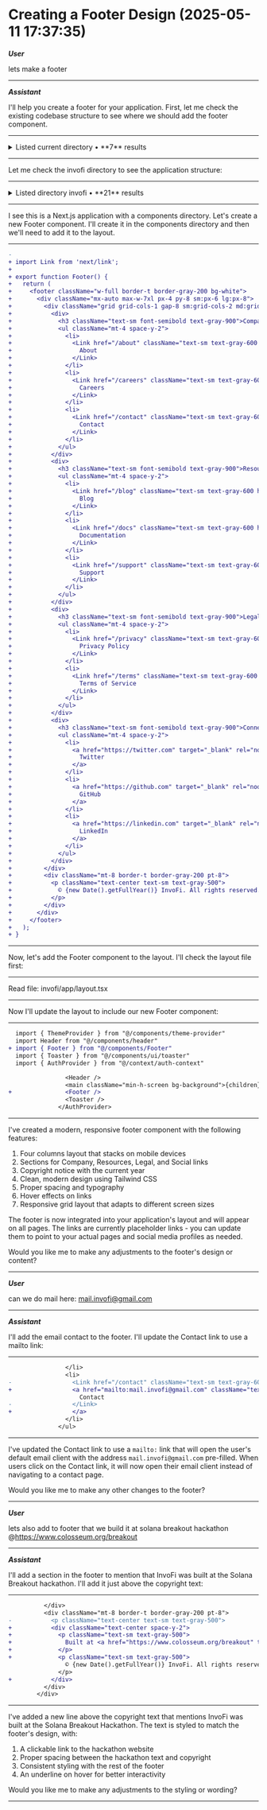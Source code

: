 <!-- Generated by SpecStory -->

# Creating a Footer Design (2025-05-11 17:37:35)

_**User**_

lets make a footer

---

_**Assistant**_

I'll help you create a footer for your application. First, let me check the existing codebase structure to see where we should add the footer component.


---

<details>
            <summary>Listed current directory • **7** results</summary>
        
| Name |
|-------|
| 📁 `.git` |
| 📁 `invofi` |
| 📄 `package.json` |
| 📄 `.cursorindexingignore` |
| 📄 `.gitignore` |
| 📁 `.specstory` |
| 📄 `README.md` |

</details>

---

Let me check the invofi directory to see the application structure:


---

<details>
            <summary>Listed directory invofi • **21** results</summary>
        
| Name |
|-------|
| 📁 `.next` |
| 📁 `public` |
| 📄 `package-lock.json` |
| 📄 `package.json` |
| 📁 `node_modules` |
| 📄 `next-env.d.ts` |
| 📁 `app` |
| 📁 `lib` |
| 📄 `postcss.config.mjs` |
| 📄 `next.config.mjs` |
| 📁 `context` |
| 📁 `components` |
| 📄 `.gitignore` |
| 📁 `.specstory` |
| 📄 `.cursorindexingignore` |
| 📄 `tsconfig.json` |
| 📁 `styles` |
| 📄 `tailwind.config.ts` |
| 📄 `pnpm-lock.yaml` |
| 📁 `hooks` |
| 📄 `components.json` |

</details>

---

I see this is a Next.js application with a components directory. Let's create a new Footer component. I'll create it in the components directory and then we'll need to add it to the layout.


---

```diff
- 
+ import Link from 'next/link';
+ 
+ export function Footer() {
+   return (
+     <footer className="w-full border-t border-gray-200 bg-white">
+       <div className="mx-auto max-w-7xl px-4 py-8 sm:px-6 lg:px-8">
+         <div className="grid grid-cols-1 gap-8 sm:grid-cols-2 md:grid-cols-4">
+           <div>
+             <h3 className="text-sm font-semibold text-gray-900">Company</h3>
+             <ul className="mt-4 space-y-2">
+               <li>
+                 <Link href="/about" className="text-sm text-gray-600 hover:text-gray-900">
+                   About
+                 </Link>
+               </li>
+               <li>
+                 <Link href="/careers" className="text-sm text-gray-600 hover:text-gray-900">
+                   Careers
+                 </Link>
+               </li>
+               <li>
+                 <Link href="/contact" className="text-sm text-gray-600 hover:text-gray-900">
+                   Contact
+                 </Link>
+               </li>
+             </ul>
+           </div>
+           <div>
+             <h3 className="text-sm font-semibold text-gray-900">Resources</h3>
+             <ul className="mt-4 space-y-2">
+               <li>
+                 <Link href="/blog" className="text-sm text-gray-600 hover:text-gray-900">
+                   Blog
+                 </Link>
+               </li>
+               <li>
+                 <Link href="/docs" className="text-sm text-gray-600 hover:text-gray-900">
+                   Documentation
+                 </Link>
+               </li>
+               <li>
+                 <Link href="/support" className="text-sm text-gray-600 hover:text-gray-900">
+                   Support
+                 </Link>
+               </li>
+             </ul>
+           </div>
+           <div>
+             <h3 className="text-sm font-semibold text-gray-900">Legal</h3>
+             <ul className="mt-4 space-y-2">
+               <li>
+                 <Link href="/privacy" className="text-sm text-gray-600 hover:text-gray-900">
+                   Privacy Policy
+                 </Link>
+               </li>
+               <li>
+                 <Link href="/terms" className="text-sm text-gray-600 hover:text-gray-900">
+                   Terms of Service
+                 </Link>
+               </li>
+             </ul>
+           </div>
+           <div>
+             <h3 className="text-sm font-semibold text-gray-900">Connect</h3>
+             <ul className="mt-4 space-y-2">
+               <li>
+                 <a href="https://twitter.com" target="_blank" rel="noopener noreferrer" className="text-sm text-gray-600 hover:text-gray-900">
+                   Twitter
+                 </a>
+               </li>
+               <li>
+                 <a href="https://github.com" target="_blank" rel="noopener noreferrer" className="text-sm text-gray-600 hover:text-gray-900">
+                   GitHub
+                 </a>
+               </li>
+               <li>
+                 <a href="https://linkedin.com" target="_blank" rel="noopener noreferrer" className="text-sm text-gray-600 hover:text-gray-900">
+                   LinkedIn
+                 </a>
+               </li>
+             </ul>
+           </div>
+         </div>
+         <div className="mt-8 border-t border-gray-200 pt-8">
+           <p className="text-center text-sm text-gray-500">
+             © {new Date().getFullYear()} InvoFi. All rights reserved.
+           </p>
+         </div>
+       </div>
+     </footer>
+   );
+ } 
```

---

Now, let's add the Footer component to the layout. I'll check the layout file first:


---

Read file: invofi/app/layout.tsx

---

Now I'll update the layout to include our new Footer component:


---

```diff
  import { ThemeProvider } from "@/components/theme-provider"
  import Header from "@/components/header"
+ import { Footer } from "@/components/Footer"
  import { Toaster } from "@/components/ui/toaster"
  import { AuthProvider } from "@/context/auth-context"
```

```diff
                <Header />
                <main className="min-h-screen bg-background">{children}</main>
+               <Footer />
                <Toaster />
              </AuthProvider>
```

---

I've created a modern, responsive footer component with the following features:

1. Four columns layout that stacks on mobile devices
2. Sections for Company, Resources, Legal, and Social links
3. Copyright notice with the current year
4. Clean, modern design using Tailwind CSS
5. Proper spacing and typography
6. Hover effects on links
7. Responsive grid layout that adapts to different screen sizes

The footer is now integrated into your application's layout and will appear on all pages. The links are currently placeholder links - you can update them to point to your actual pages and social media profiles as needed.

Would you like me to make any adjustments to the footer's design or content?

---

_**User**_

can we do mail here: mail.invofi@gmail.com

---

_**Assistant**_

I'll add the email contact to the footer. I'll update the Contact link to use a mailto link:


---

```diff
                </li>
                <li>
-                 <Link href="/contact" className="text-sm text-gray-600 hover:text-gray-900">
+                 <a href="mailto:mail.invofi@gmail.com" className="text-sm text-gray-600 hover:text-gray-900">
                    Contact
-                 </Link>
+                 </a>
                </li>
              </ul>
```

---

I've updated the Contact link to use a `mailto:` link that will open the user's default email client with the address `mail.invofi@gmail.com` pre-filled. When users click on the Contact link, it will now open their email client instead of navigating to a contact page.

Would you like me to make any other changes to the footer?

---

_**User**_

lets also add to footer that we build it at solana breakout hackathon @https://www.colosseum.org/breakout 

---

_**Assistant**_

I'll add a section in the footer to mention that InvoFi was built at the Solana Breakout hackathon. I'll add it just above the copyright text:


---

```diff
          </div>
          <div className="mt-8 border-t border-gray-200 pt-8">
-           <p className="text-center text-sm text-gray-500">
+           <div className="text-center space-y-2">
+             <p className="text-sm text-gray-500">
+               Built at <a href="https://www.colosseum.org/breakout" target="_blank" rel="noopener noreferrer" className="text-gray-600 hover:text-gray-900 underline">Solana Breakout Hackathon</a>
+             </p>
+             <p className="text-sm text-gray-500">
                © {new Date().getFullYear()} InvoFi. All rights reserved.
              </p>
+           </div>
          </div>
        </div>
```

---

I've added a new line above the copyright text that mentions InvoFi was built at the Solana Breakout Hackathon. The text is styled to match the footer's design, with:
1. A clickable link to the hackathon website
2. Proper spacing between the hackathon text and copyright
3. Consistent styling with the rest of the footer
4. An underline on hover for better interactivity

Would you like me to make any adjustments to the styling or wording?

---

